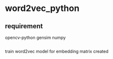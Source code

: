 # word2vec_python
## requirement
opencv-python
gensim
numpy
##
train word2vec model for embedding matrix created
